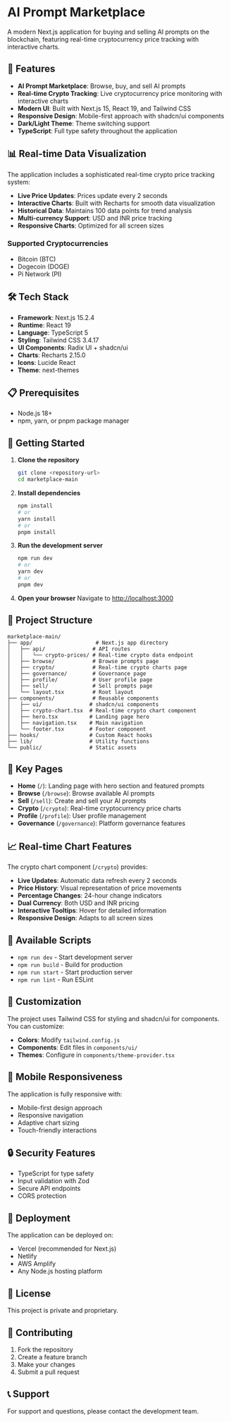 # AI Prompt Marketplace

A modern Next.js application for buying and selling AI prompts on the blockchain, featuring real-time cryptocurrency price tracking with interactive charts.

## 🚀 Features

- **AI Prompt Marketplace**: Browse, buy, and sell AI prompts
- **Real-time Crypto Tracking**: Live cryptocurrency price monitoring with interactive charts
- **Modern UI**: Built with Next.js 15, React 19, and Tailwind CSS
- **Responsive Design**: Mobile-first approach with shadcn/ui components
- **Dark/Light Theme**: Theme switching support
- **TypeScript**: Full type safety throughout the application

## 📊 Real-time Data Visualization

The application includes a sophisticated real-time crypto price tracking system:

- **Live Price Updates**: Prices update every 2 seconds
- **Interactive Charts**: Built with Recharts for smooth data visualization
- **Historical Data**: Maintains 100 data points for trend analysis
- **Multi-currency Support**: USD and INR price tracking
- **Responsive Charts**: Optimized for all screen sizes

### Supported Cryptocurrencies
- Bitcoin (BTC)
- Dogecoin (DOGE)
- Pi Network (PI)

## 🛠 Tech Stack

- **Framework**: Next.js 15.2.4
- **Runtime**: React 19
- **Language**: TypeScript 5
- **Styling**: Tailwind CSS 3.4.17
- **UI Components**: Radix UI + shadcn/ui
- **Charts**: Recharts 2.15.0
- **Icons**: Lucide React
- **Theme**: next-themes

## 📋 Prerequisites

- Node.js 18+ 
- npm, yarn, or pnpm package manager

## 🚀 Getting Started

1. **Clone the repository**
   ```bash
   git clone <repository-url>
   cd marketplace-main
   ```

2. **Install dependencies**
   ```bash
   npm install
   # or
   yarn install
   # or
   pnpm install
   ```

3. **Run the development server**
   ```bash
   npm run dev
   # or
   yarn dev
   # or
   pnpm dev
   ```

4. **Open your browser**
   Navigate to [http://localhost:3000](http://localhost:3000)

## 📁 Project Structure

```
marketplace-main/
├── app/                    # Next.js app directory
│   ├── api/               # API routes
│   │   └── crypto-prices/ # Real-time crypto data endpoint
│   ├── browse/            # Browse prompts page
│   ├── crypto/            # Real-time crypto charts page
│   ├── governance/        # Governance page
│   ├── profile/           # User profile page
│   ├── sell/              # Sell prompts page
│   └── layout.tsx         # Root layout
├── components/            # Reusable components
│   ├── ui/               # shadcn/ui components
│   ├── crypto-chart.tsx  # Real-time crypto chart component
│   ├── hero.tsx          # Landing page hero
│   ├── navigation.tsx    # Main navigation
│   └── footer.tsx        # Footer component
├── hooks/                # Custom React hooks
├── lib/                  # Utility functions
└── public/               # Static assets
```

## 🎯 Key Pages

- **Home** (`/`): Landing page with hero section and featured prompts
- **Browse** (`/browse`): Browse available AI prompts
- **Sell** (`/sell`): Create and sell your AI prompts
- **Crypto** (`/crypto`): Real-time cryptocurrency price charts
- **Profile** (`/profile`): User profile management
- **Governance** (`/governance`): Platform governance features

## 📈 Real-time Chart Features

The crypto chart component (`/crypto`) provides:

- **Live Updates**: Automatic data refresh every 2 seconds
- **Price History**: Visual representation of price movements
- **Percentage Changes**: 24-hour change indicators
- **Dual Currency**: Both USD and INR pricing
- **Interactive Tooltips**: Hover for detailed information
- **Responsive Design**: Adapts to all screen sizes

## 🔧 Available Scripts

- `npm run dev` - Start development server
- `npm run build` - Build for production
- `npm run start` - Start production server
- `npm run lint` - Run ESLint

## 🎨 Customization

The project uses Tailwind CSS for styling and shadcn/ui for components. You can customize:

- **Colors**: Modify `tailwind.config.js`
- **Components**: Edit files in `components/ui/`
- **Themes**: Configure in `components/theme-provider.tsx`

## 📱 Mobile Responsiveness

The application is fully responsive with:
- Mobile-first design approach
- Responsive navigation
- Adaptive chart sizing
- Touch-friendly interactions

## 🔒 Security Features

- TypeScript for type safety
- Input validation with Zod
- Secure API endpoints
- CORS protection

## 🚀 Deployment

The application can be deployed on:
- Vercel (recommended for Next.js)
- Netlify
- AWS Amplify
- Any Node.js hosting platform

## 📄 License

This project is private and proprietary.

## 🤝 Contributing

1. Fork the repository
2. Create a feature branch
3. Make your changes
4. Submit a pull request

## 📞 Support

For support and questions, please contact the development team.
